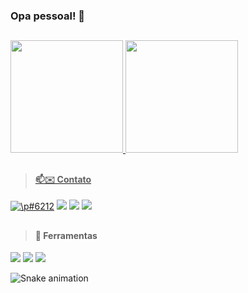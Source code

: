 ### Opa pessoal! 🤘

##

<div>

  <a href="https://github.com/p-dr">

  <img height="180em" src="https://github-readme-stats.vercel.app/api?username=p-dr&show_icons=true&theme=dracula&include_all_commits=true&count_private=true"/>

  <img height="180em" src="https://github-readme-stats.vercel.app/api/top-langs/?username=p-dr&layout=compact&langs_count=7&theme=dracula"/>

</div>
  
##
  
 > #### 📫✉️ Contato

<div>
  
  <a href="https://ayo.so/p_dr__" ><img
  src="https://img.shields.io/badge/Discord-7289DA?style=for-the-badge&logo=discord&logoColor=white"
  target="_blank" title="\p#6212"></a> 
  <a href="mailto:pedrolopesdesouza51@gmail.com"><img
  src="https://img.shields.io/badge/-Gmail-%23333?style=for-the-badge&logo=gmail&logoColor=white"
  target="_blank"></a>  <a href="mailto:pedrolopesdesouza15@outlook.com"><img
  src="https://img.shields.io/badge/Microsoft_Outlook-0078D4?style=for-the-badge&logo=microsoft-outlook&logoColor=white"
  target="_blank"></a>  <a href="https://www.linkedin.com/in/pedro-lsouza" target="_blank"><img
  src="https://img.shields.io/badge/-LinkedIn-%230077B5?style=for-the-badge&logo=linkedin&logoColor=white"
  target="_blank"></a>

</div>
  
  ##
  
> ####  🔧 Ferramentas 
  
  <img
  src="https://img.shields.io/badge/Visual_Studio_Code-0078D4?style=for-the-badge&logo=visual%20studio%20code&logoColor=white"
  target="_blank">
  <img
  src="https://img.shields.io/badge/Notion-000000?style=for-the-badge&logo=notion&logoColor=white"
  target="_blank">
  <img
  src="https://img.shields.io/badge/GIT-E44C30?style=for-the-badge&logo=git&logoColor=white"
  target="_blank">
 
  ![Snake animation](https://github.com/p-dr/p-dr/blob/output/github-contribution-grid-snake.svg) 

